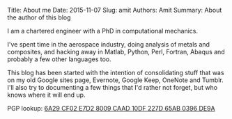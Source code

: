 Title: About me
Date: 2015-11-07
Slug: amit
Authors: Amit
Summary: About the author of this blog

I am a chartered engineer with a PhD in computational mechanics.

I've spent time in the aerospace industry, doing analysis of metals and composites, and hacking away in Matlab, Python, Perl, Fortran, Abaqus and probably a few other languages too.

This blog has been started with the intention of consolidating stuff that was on my old Google sites page, Evernote, Google Keep, OneNote and Tumblr. I'll also try to documenting a few things that I'd rather not forget, but who knows where it will end up.

PGP lookup: [6A29 CF02 E7D2 8009 CAAD  10DF 227D 65AB 0396 DE9A](https://pgp.mit.edu/pks/lookup?op=vindex&fingerprint=on&search=0x227D65AB0396DE9A)
    
